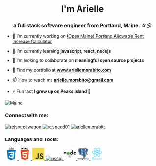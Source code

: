 <h1 align="center">I'm Arielle</h1>
<h3 align="center">a full stack software engineer from Portland, Maine. ☆彡</h3>

- 🔭 I’m currently working on [(Open Maine) Portland Allowable Rent Increase Calculator](http://www.github.com/OpenMaine/rent-calculator)

- 🌱 I’m currently learning **javascript, react, nodejs**

- 👯 I’m looking to collaborate on **meaningful open source projects**

- 💬 Find my portfolio at **www.ariellemorabito.com**

- 📫 How to reach me **arielle.morabito@gmail.com**

- ⚡ Fun fact **I grew up on Peaks Island 🌴**

![Maine](https://media.giphy.com/media/OOigU7D157RNIGo7RA/giphy.gif)

<h3 align="left">Connect with me:</h3>
<p align="left">
<a href="https://dev.to/relspeedwagon" target="blank"><img align="center" src="https://cdn.jsdelivr.net/npm/simple-icons@3.0.1/icons/dev-dot-to.svg" alt="relspeedwagon" height="30" width="40" /></a>
<a href="https://twitter.com/relspeed01" target="blank"><img align="center" src="https://cdn.jsdelivr.net/npm/simple-icons@3.0.1/icons/twitter.svg" alt="relspeed01" height="30" width="40" /></a>
<a href="https://linkedin.com/in/ariellemorabito" target="blank"><img align="center" src="https://cdn.jsdelivr.net/npm/simple-icons@3.0.1/icons/linkedin.svg" alt="ariellemorabito" height="30" width="40" /></a>
</p>

<h3 align="left">Languages and Tools:</h3>
<p align="left"> <a href="https://www.w3schools.com/css/" target="_blank"> <img src="https://raw.githubusercontent.com/devicons/devicon/master/icons/css3/css3-original-wordmark.svg" alt="css3" width="40" height="40"/> </a> <a href="https://www.w3.org/html/" target="_blank"> <img src="https://raw.githubusercontent.com/devicons/devicon/master/icons/html5/html5-original-wordmark.svg" alt="html5" width="40" height="40"/> </a> <a href="https://developer.mozilla.org/en-US/docs/Web/JavaScript" target="_blank"> <img src="https://raw.githubusercontent.com/devicons/devicon/master/icons/javascript/javascript-original.svg" alt="javascript" width="40" height="40"/> </a> <a href="https://www.microsoft.com/en-us/sql-server" target="_blank"> <img src="https://cdn.worldvectorlogo.com/logos/microsoft-sql-server.svg" alt="mssql" width="40" height="40"/> </a> <a href="https://nodejs.org" target="_blank"> <img src="https://raw.githubusercontent.com/devicons/devicon/master/icons/nodejs/nodejs-original-wordmark.svg" alt="nodejs" width="40" height="40"/> </a> <a href="https://www.postgresql.org" target="_blank"> <img src="https://raw.githubusercontent.com/devicons/devicon/master/icons/postgresql/postgresql-original-wordmark.svg" alt="postgresql" width="40" height="40"/> </a> <a href="https://reactjs.org/" target="_blank"> <img src="https://raw.githubusercontent.com/devicons/devicon/master/icons/react/react-original-wordmark.svg" alt="react" width="40" height="40"/> </a> </p> 
